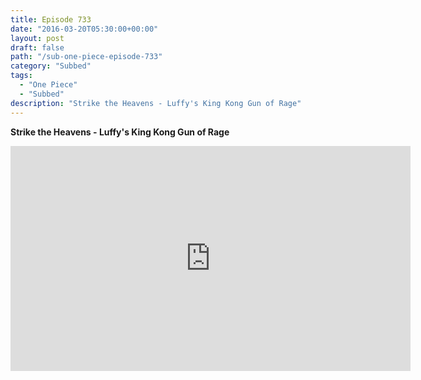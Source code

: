 ```yaml
---
title: Episode 733
date: "2016-03-20T05:30:00+00:00"
layout: post
draft: false
path: "/sub-one-piece-episode-733"
category: "Subbed"
tags:
  - "One Piece"
  - "Subbed"
description: "Strike the Heavens - Luffy's King Kong Gun of Rage"
---
```


**Strike the Heavens - Luffy's King Kong Gun of Rage**

<iframe width="640" height="360" src="https://www.rapidvideo.com/e/G6FRPGN7RA" frameborder="0" marginwidth=0 marginheight=0 scrolling=no allowfullscreen></iframe>

